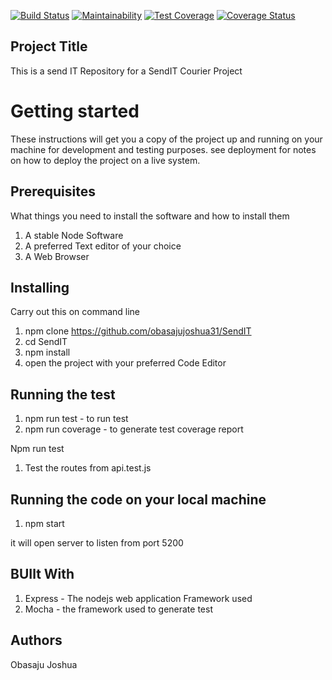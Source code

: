 

[![Build Status](https://travis-ci.org/obasajujoshua31/SendIT.svg?branch=master)](https://travis-ci.org/obasajujoshua31/SendIT) [![Maintainability](https://api.codeclimate.com/v1/badges/014ab05de2a59ad994f9/maintainability)](https://codeclimate.com/github/obasajujoshua31/SendIT/maintainability) [![Test Coverage](https://api.codeclimate.com/v1/badges/014ab05de2a59ad994f9/test_coverage)](https://codeclimate.com/github/obasajujoshua31/SendIT/test_coverage) [![Coverage Status](https://coveralls.io/repos/github/obasajujoshua31/SendIT/badge.svg?branch=master)](https://coveralls.io/github/obasajujoshua31/SendIT?branch=master)


## Project Title
This is a send IT Repository for a SendIT Courier Project
# Getting started
These instructions will get you a copy of the project up and running on your machine for development and testing purposes. 
see deployment for notes on how to deploy the project on a live system.

## Prerequisites
What things you need to install the software and how to install them

1. A stable Node Software
2. A preferred Text editor of your choice
3. A Web Browser

## Installing 
Carry out this on command line
1. npm clone https://github.com/obasajujoshua31/SendIT
2. cd SendIT
3. npm install
4. open the project with your preferred Code Editor

## Running the test
1. npm run test - to run test
2. npm run coverage - to generate test coverage report

Npm run test
1. Test the routes from api.test.js

## Running the code on your local machine
1. npm start 

it will open server to listen from port 5200


## BUIlt With
1. Express - The nodejs web application Framework used
2. Mocha - the framework used to generate test

## Authors 
Obasaju Joshua



